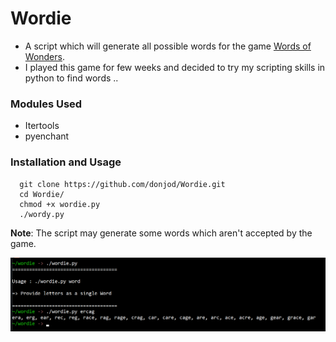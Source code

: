 # Wordie
* A script which will generate all possible words for the game [Words of Wonders](https://play.google.com/store/apps/details?id=com.fugo.wow&hl=en_IN&gl=US).
* I played this game for few weeks and decided to try my scripting skills in python to find words .. 

### Modules Used
* Itertools
* pyenchant

### Installation and Usage
```
  git clone https://github.com/donjod/Wordie.git
  cd Wordie/
  chmod +x wordie.py
  ./wordy.py 
```

**Note**: The script may generate some words which aren't accepted by the game.

![wordie image](wordie.png)
